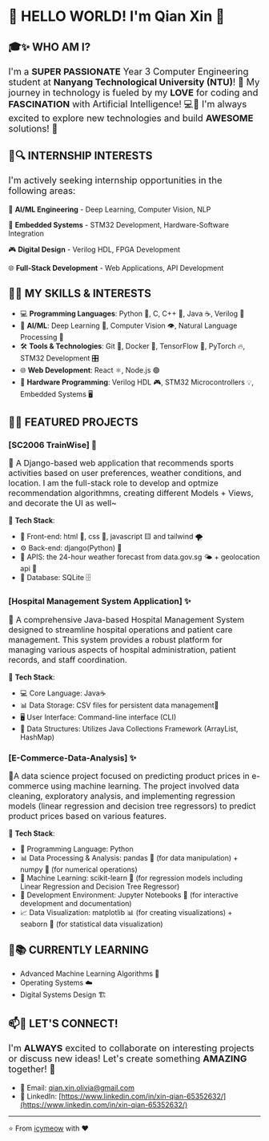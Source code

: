 # <h1>🚀 HELLO WORLD! I'm Qian Xin 🎉</h1>

</div>

## <h2>🎓✨ WHO AM I?</h2>
<p style="font-size: 18px">I'm a <strong>SUPER PASSIONATE</strong> Year 3 Computer Engineering student at <strong>Nanyang Technological University (NTU)</strong>! 🎯 My journey in technology is fueled by my <strong>LOVE</strong> for coding and <strong>FASCINATION</strong> with Artificial Intelligence! 💻🤖 I'm always excited to explore new technologies and build <strong>AWESOME</strong> solutions! 🚀</p>

## <h2>💼🔍 INTERNSHIP INTERESTS</h2>
<p style="font-size: 18px">I'm actively seeking internship opportunities in the following areas:</p>

🤖 <strong>AI/ML Engineering</strong> - Deep Learning, Computer Vision, NLP

🔌 <strong>Embedded Systems</strong> - STM32 Development, Hardware-Software Integration

🎮 <strong>Digital Design</strong> - Verilog HDL, FPGA Development

🌐 <strong>Full-Stack Development</strong> - Web Applications, API Development

## <h2>💪🔥 MY SKILLS & INTERESTS</h2>
- 💻 **Programming Languages**: Python 🐍, C, C++ 🚀, Java ☕, Verilog 🔌
- 🤖 **AI/ML**: Deep Learning 🧠, Computer Vision 👁️, Natural Language Processing 📝
- 🛠️ **Tools & Technologies**: Git 🐙, Docker 🐳, TensorFlow 🤖, PyTorch 🔥, STM32 Development 🎛️
- 🌐 **Web Development**: React ⚛️, Node.js 🟢
- 🔌 **Hardware Programming**: Verilog HDL 🎮, STM32 Microcontrollers 💡, Embedded Systems 🖥️

## <h2>🚀🌟 FEATURED PROJECTS</h2>

### <h3>[SC2006 TrainWise] 🎯</h3>
<p style="font-size: 16px">📝 A Django-based web application that recommends sports activities based on user preferences, weather conditions, and location. I am the full-stack role to develop and optmize recommendation algorithmns, creating different Models + Views, and decorate the UI as well~</p>

🌟 <strong>Tech Stack</strong>:
- 🎨 Front-end: html 📄, css 🎨, javascript 🟨 and tailwind 🌪️
- ⚙️ Back-end: django(Python) 🐍 
- 🔌 APIS: the 24-hour weather forecast from data.gov.sg 🌤️ + geolocation api 📍
- 💾 Database: SQLite 🗄️

### <h3>[Hospital Management System Application] ✨</h3>
<p style="font-size: 16px">📝 A comprehensive Java-based Hospital Management System designed to streamline hospital operations and patient care management. This system provides a robust platform for managing various aspects of hospital administration, patient records, and staff coordination.</p>

🌟 <strong>Tech Stack</strong>:
- 💻 Core Language: Java☕
- 📊 Data Storage: CSV files for persistent data management📝
- 🖥️ User Interface: Command-line interface (CLI)
- 🔄 Data Structures: Utilizes Java Collections Framework (ArrayList, HashMap)

### <h3>[E-Commerce-Data-Analysis] ✨</h3>
<p style="font-size: 16px">📝A data science project focused on predicting product prices in e-commerce using machine learning. The project involved data cleaning, exploratory analysis, and implementing regression models (linear regression and decision tree regressors) to predict product prices based on various features.</p>

🌟 <strong>Tech Stack</strong>:
- 🐍 Programming Language: Python
- 📊 Data Processing & Analysis: pandas 🐼 (for data manipulation) + numpy 🔢 (for numerical operations)
- 🤖 Machine Learning: scikit-learn 🧠 (for regression models including Linear Regression and Decision Tree Regressor)
- 📓 Development Environment: Jupyter Notebooks 📔 (for interactive development and documentation)
- 📈 Data Visualization: matplotlib 📊 (for creating visualizations) + seaborn 🌊 (for statistical data visualization)

## <h2>🌱📚 CURRENTLY LEARNING</h2>
- Advanced Machine Learning Algorithms 🧠
- Operating Systems ☁️
- Digital Systems Design 🏗️

## <h2>📫💬 LET'S CONNECT!</h2>
<p style="font-size: 18px">I'm <strong>ALWAYS</strong> excited to collaborate on interesting projects or discuss new ideas! Let's create something <strong>AMAZING</strong> together! 🎉</p>

- 📧 Email: [qian.xin.olivia@gmail.com](mailto:qian.xin.olivia@gmail.com)
- 💼 LinkedIn: [https://www.linkedin.com/in/xin-qian-65352632/](https://www.linkedin.com/in/xin-qian-65352632/)

---

⭐️ From [icymeow](https://github.com/icymeow) with ❤️
